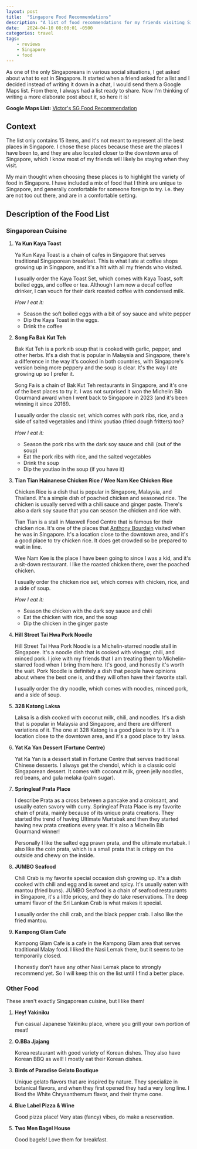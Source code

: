```yaml
---
layout: post
title:  "Singapore Food Recommendations"
description: "A list of food recommendations for my friends visiting Singapore. I grew up in Singapore, and these are the places I like to eat at. Meant to be a good sampler of the variety of food in Singapore."
date:   2024-04-10 08:00:01 -0500
categories: travel
tags:
    - reviews
    - Singapore
    - food
---
```


As one of the only Singaporeans in various social situations, I get asked about what to eat in Singapore. It started when a friend asked for a list and I decided instead of writing it down in a chat, I would send them a Google Maps list. From there, I always had a list ready to share. Now I'm thinking of writing a more elaborate post about it, so here it is!

**Google Maps List:** [Victor's SG Food Recommendation](https://maps.app.goo.gl/heKUpPKNc4xs3CGaA)

## Context

The list only contains 15 items, and it's not meant to represent all the best places in Singapore. I chose these places because these are the places I have been to, and they are also located closer to the downtown area of Singapore, which I know most of my friends will likely be staying when they visit.

My main thought when choosing these places is to highlight the variety of food in Singapore. I have included a mix of food that I think are unique to Singapore, and generally comfortable for someone foreign to try. i.e. they are not too out there, and are in a comfortable setting.


## Description of the Food List


### Singaporean Cuisine

1. **Ya Kun Kaya Toast**

    Ya Kun Kaya Toast is a chain of cafes in Singapore that serves traditional Singaporean breakfast. This is what I ate at coffee shops growing up in Singapore, and it's a hit with all my friends who visited. 

    I usually order the Kaya Toast Set, which comes with Kaya Toast, soft boiled eggs, and coffee or tea. Although I am now a decaf coffee drinker, I can vouch for their dark roasted coffee with condensed milk. 

    *How I eat it:*
    - Season the soft boiled eggs with a bit of soy sauce and white pepper
    - Dip the Kaya Toast in the eggs.
    - Drink the coffee

1. **Song Fa Bak Kut Teh**

    Bak Kut Teh is a pork rib soup that is cooked with garlic, pepper, and other herbs. It's a dish that is popular in Malaysia and Singapore, there's a difference in the way it's cooked in both countries, with Singapore's version being more peppery and the soup is clear. It's the way I ate growing up so I prefer it.

    Song Fa is a chain of Bak Kut Teh restaurants in Singapore, and it's one of the best places to try it. I was not surprised it won the Michelin Bib Gourmand award when I went back to Singapore in 2023 (and it's been winning it since 2016!).

    I usually order the classic set, which comes with pork ribs, rice, and a side of salted vegetables and I think youtiao (fried dough fritters) too?

    *How I eat it:*
    - Season the pork ribs with the dark soy sauce and chili (out of the soup)
    - Eat the pork ribs with rice, and the salted vegetables
    - Drink the soup
    - Dip the youtiao in the soup (if you have it)

2. **Tian Tian Hainanese Chicken Rice / Wee Nam Kee Chicken Rice**

    Chicken Rice is a dish that is popular in Singapore, Malaysia, and Thailand. It's a simple dish of poached chicken and seasoned rice. The chicken is usually served with a chili sauce and ginger paste. There's also a dark soy sauce that you can season the chicken and rice with.

    Tian Tian is a stall in Maxwell Food Centre that is famous for their chicken rice. It's one of the places that [Anthony Bourdain](https://www.wikipedia.org/wiki/Anthony_Bourdain) visited when he was in Singapore. It's a location close to the downtown area, and it's a good place to try chicken rice. It does get crowded so be prepared to wait in line.

    Wee Nam Kee is the place I have been going to since I was a kid, and it's a sit-down restaurant. I like the roasted chicken there, over the poached chicken.

    I usually order the chicken rice set, which comes with chicken, rice, and a side of soup.

    *How I eat it:*
    - Season the chicken with the dark soy sauce and chili
    - Eat the chicken with rice, and the soup
    - Dip the chicken in the ginger paste
  
3. **Hill Street Tai Hwa Pork Noodle**

    Hill Street Tai Hwa Pork Noodle is a Michelin-starred noodle stall in Singapore. It's a noodle dish that is cooked with vinegar, chili, and minced pork. I joke with my friends that I am treating them to Michelin-starred food when I bring them here. It's good, and honestly it's worth the wait. Pork Noodle is definitely a dish that people have opinions about where the best one is, and they will often have their favorite stall.

    I usually order the dry noodle, which comes with noodles, minced pork, and a side of soup.

4. **328 Katong Laksa**

    Laksa is a dish cooked with coconut milk, chili, and noodles. It's a dish that is popular in Malaysia and Singapore, and there are different variations of it. The one at 328 Katong is a good place to try it. It's a location close to the downtown area, and it's a good place to try laksa.

5. **Yat Ka Yan Dessert (Fortune Centre)**
   
    Yat Ka Yan is a dessert stall in Fortune Centre that serves traditional Chinese desserts. I always get the chendol, which is a classic cold Singaporean dessert. It comes with coconut milk, green jelly noodles, red beans, and gula melaka (palm sugar).

6. **Springleaf Prata Place**

    I describe Prata as a cross between a pancake and a croissant, and usually eaten savory with curry. Springleaf Prata Place is my favorite chain of prata, mainly because of its unique prata creations. They started the trend of having Ultimate Murtabak and then they started having new prata creations every year. It's also a Michelin Bib Gourmand winner!

    Personally I like the salted egg prawn prata, and the ultimate murtabak. I also like the coin prata, which is a small prata that is crispy on the outside and chewy on the inside.

7. **JUMBO Seafood**

    Chili Crab is my favorite special occasion dish growing up. It's a dish cooked with chili and egg and is sweet and spicy. It's usually eaten with mantou (fried buns). JUMBO Seafood is a chain of seafood restaurants in Singapore, it's a little pricey, and they do take reservations. The deep umami flavor of the Sri Lankan Crab is what makes it special.

    I usually order the chili crab, and the black pepper crab. I also like the fried mantou.

8. **Kampong Glam Cafe**

    Kampong Glam Cafe is a cafe in the Kampong Glam area that serves traditional Malay food. I liked the Nasi Lemak there, but it seems to be temporarily closed.

    I honestly don't have any other Nasi Lemak place to strongly recommend yet. So I will keep this on the list until I find a better place.

### Other Food

These aren't exactly Singaporean cuisine, but I like them!

1. **Hey! Yakiniku**

    Fun casual Japanese Yakiniku place, where you grill your own portion of meat!

1. **O.BBa Jjajang**
    
    Korea restaurant with good variety of Korean dishes. They also have Korean BBQ as well! I mostly eat their Korean dishes.

1. **Birds of Paradise Gelato Boutique**

    Unique gelato flavors that are inspired by nature. They specialize in botanical flavors, and when they first opened they had a very long line. I liked the White Chrysanthemum flavor, and their thyme cone.

1. **Blue Label Pizza & Wine**

    Good pizza place! Very atas (fancy) vibes, do make a reservation.

1. **Two Men Bagel House**

    Good bagels! Love them for breakfast.
